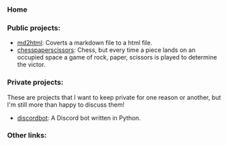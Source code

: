 ### Home 

### Public projects:

- [md2html](md2html.md): Coverts a markdown file to a html file.
- [chesspaperscissors](chesspaperscissors.md): Chess, but every time a piece lands on an occupied space a game of rock, paper, scissors is played to determine the victor.

### Private projects:
These are projects that I want to keep private for one reason or another, but I'm still more than happy to discuss them!
- [discordbot](discordbot.md): A Discord bot written in Python. 

### Other links: 

